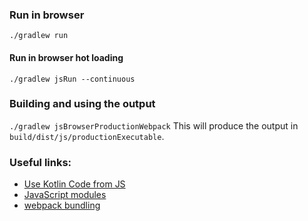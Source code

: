 
### Run in browser
`./gradlew run`

#### Run in browser hot loading
`./gradlew jsRun --continuous`

### Building and using the output
`./gradlew jsBrowserProductionWebpack`
This will produce the output in `build/dist/js/productionExecutable`.

### Useful links:
- [Use Kotlin Code from JS](https://kotlinlang.org/docs/js-to-kotlin-interop.html)
- [JavaScript modules](https://kotlinlang.org/docs/js-modules.html)
- [webpack bundling](https://kotlinlang.org/docs/js-project-setup.html#webpack-bundling)
